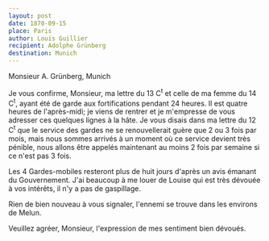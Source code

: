 ```yaml
---
layout: post
date: 1870-09-15
place: Paris
author: Louis Guillier
recipient: Adolphe Grünberg
destination: Munich
---
```



Monsieur A. Grünberg, Munich

Je vous confirme, Monsieur, ma lettre du 13 C<sup>t</sup> et celle de ma femme du 14 C<sup>t</sup>,
ayant été de garde aux fortifications pendant 24 heures. Il est quatre heures
de l'après-midi; je viens de rentrer et je m'empresse de vous adresser ces
quelques lignes à la hâte. Je vous disais dans ma lettre du 12 C<sup>t</sup> que le
service des gardes ne se renouvellerait guère que 2 ou 3 fois par mois, mais
nous sommes arrivés à un moment où ce service devient très pénible, nous allons
être appelés maintenant au moins 2 fois par semaine si ce n'est pas 3 fois.

Les 4 Gardes-mobiles resteront plus de huit jours d'après un avis émanant du
Gouvernement. J'ai beaucoup à me louer de Louise qui est très dévouée à vos
intérêts, il n'y a pas de gaspillage.

Rien de bien nouveau à vous signaler, l'ennemi se trouve dans les environs de
Melun.

Veuillez agréer, Monsieur, l'expression de mes sentiment bien dévoués.
